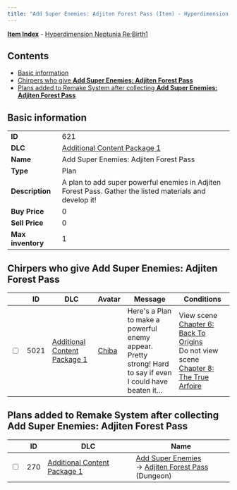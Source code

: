 ```yaml
---
title: "Add Super Enemies: Adjiten Forest Pass (Item) - Hyperdimension Neptunia Re;Birth1"
---
```


[**Item Index**](/neptunia/rb1/item/index.html) - [Hyperdimension Neptunia Re;Birth1](/neptunia/rb1)

## Contents

- [Basic information](#basic-information)
- [Chirpers who give **Add Super Enemies: Adjiten Forest Pass**](#chirpers-who-give-add-super-enemies-adjiten-forest-pass)
- [Plans added to Remake System after collecting **Add Super Enemies: Adjiten Forest Pass**](#plans-added-to-remake-system-after-collecting-add-super-enemies-adjiten-forest-pass)

## Basic information

|   |   |
| -- | -- |
| **ID** | 621 |
| **DLC** | [Additional Content Package 1](/neptunia/rb1/dlc/10-pack1.html) |
| **Name** | Add Super Enemies: Adjiten Forest Pass |
| **Type** | Plan |
| **Description** | A plan to add super powerful enemies in Adjiten Forest Pass. Gather the listed materials and develop it! |
| **Buy Price** | 0 |
| **Sell Price** | 0 |
| **Max inventory** | 1 |


## Chirpers who give **Add Super Enemies: Adjiten Forest Pass**

|    | ID | DLC | Avatar | Message | Conditions |
| -- | -- | --- | ------ | ------- | ---------- |
| <input type="checkbox" id="rb1-chirper-event-10-5021" class="trackbox" /> | 5021 | [Additional Content Package 1](/neptunia/rb1/dlc/10-pack1.html) | [Chiba](/neptunia/rb1/undefined/1-219-chiba.html) | Here's a Plan to make a powerful enemy appear.<br />Pretty strong! Hard to say if even I could have beaten it... | View scene [Chapter 6: Back To Origins](/neptunia/rb1/scene/1-607-chapter-6-back-to-origins.html)<br />Do not view scene [Chapter 8: The True Arfoire](/neptunia/rb1/scene/1-807-chapter-8-the-true-arfoire.html) |


## Plans added to Remake System after collecting **Add Super Enemies: Adjiten Forest Pass**

|    | ID | DLC | Name |
| -- | -- | --- | ---- |
| <input type="checkbox" id="rb1-remake-10-270" class="trackbox" /> | 270 | [Additional Content Package 1](/neptunia/rb1/dlc/10-pack1.html) | [Add Super Enemies](/neptunia/rb1/remake/10-270-add-super-enemies.html)<br /> → [Adjiten Forest Pass](/neptunia/rb1/dungeon/1-117-adjiten-forest-pass.html) (Dungeon) |
